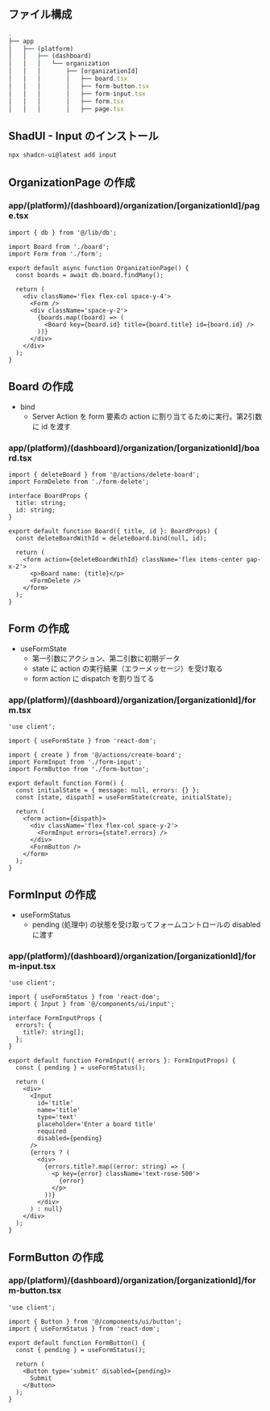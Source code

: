 ## ファイル構成

```ts
.
├── app
│   ├── (platform)
│   │   ├── (dashboard)
│   │   │   └── organization
│   │   │       ├── [organizationId]
│   │   │       │   ├── board.tsx
│   │   │       │   ├── form-button.tsx
│   │   │       │   ├── form-input.tsx
│   │   │       │   ├── form.tsx
│   │   │       │   ├── page.tsx
```

## ShadUI - Input のインストール 

```bash
npx shadcn-ui@latest add input
```

## OrganizationPage の作成

### app/(platform)/(dashboard)/organization/\[organizationId]/page.tsx

```tsx
import { db } from '@/lib/db';

import Board from './board';
import Form from './form';

export default async function OrganizationPage() {
  const boards = await db.board.findMany();

  return (
    <div className='flex flex-col space-y-4'>
      <Form />
      <div className='space-y-2'>
        {boards.map((board) => (
          <Board key={board.id} title={board.title} id={board.id} />
        ))}
      </div>
    </div>
  );
}
```

## Board の作成 

- bind
	- Server Action を form 要素の action に割り当てるために実行。第2引数に id を渡す

### app/(platform)/(dashboard)/organization/\[organizationId]/board.tsx

```tsx
import { deleteBoard } from '@/actions/delete-board';
import FormDelete from './form-delete';

interface BoardProps {
  title: string;
  id: string;
}

export default function Board({ title, id }: BoardProps) {
  const deleteBoardWithId = deleteBoard.bind(null, id);

  return (
    <form action={deleteBoardWithId} className='flex items-center gap-x-2'>
      <p>Board name: {title}</p>
      <FormDelete />
    </form>
  );
}
```

## Form の作成 

- useFormState 
	- 第一引数にアクション、第二引数に初期データ
	- state に action の実行結果（エラーメッセージ）を受け取る
	- form action に dispatch を割り当てる

### app/(platform)/(dashboard)/organization/\[organizationId]/form.tsx

```tsx
'use client';

import { useFormState } from 'react-dom';

import { create } from '@/actions/create-board';
import FormInput from './form-input';
import FormButton from './form-button';

export default function Form() {
  const initialState = { message: null, errors: {} };
  const [state, dispath] = useFormState(create, initialState);

  return (
    <form action={dispath}>
      <div className='flex flex-col space-y-2'>
        <FormInput errors={state?.errors} />
      </div>
      <FormButton />
    </form>
  );
}
```

## FormInput の作成 

- useFormStatus 
	- pending (処理中) の状態を受け取ってフォームコントロールの disabled に渡す

### app/(platform)/(dashboard)/organization/\[organizationId]/form-input.tsx

```tsx
'use client';

import { useFormStatus } from 'react-dom';
import { Input } from '@/components/ui/input';

interface FormInputProps {
  errors?: {
    title?: string[];
  };
}

export default function FormInput({ errors }: FormInputProps) {
  const { pending } = useFormStatus();

  return (
    <div>
      <Input
        id='title'
        name='title'
        type='text'
        placeholder='Enter a board title'
        required
        disabled={pending}
      />
      {errors ? (
        <div>
          {errors.title?.map((error: string) => (
            <p key={error} className='text-rose-500'>
              {error}
            </p>
          ))}
        </div>
      ) : null}
    </div>
  );
}
```

## FormButton の作成

### app/(platform)/(dashboard)/organization/\[organizationId]/form-button.tsx

```tsx
'use client';

import { Button } from '@/components/ui/button';
import { useFormStatus } from 'react-dom';

export default function FormButton() {
  const { pending } = useFormStatus();

  return (
    <Button type='submit' disabled={pending}>
      Submit
    </Button>
  );
}
```